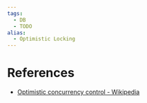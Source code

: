 ```yaml
---
tags:
  - DB
  - TODO
alias:
  - Optimistic Locking
---
```


# References

- [Optimistic concurrency control - Wikipedia](https://en.wikipedia.org/wiki/Optimistic_concurrency_control)
